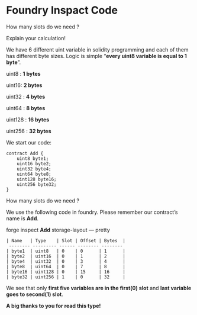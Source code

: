 # Foundry Inspact Code

How many slots do we need ?

Explain your calculation!

We have 6 different uint variable in solidity programming and each of them has different byte sizes. Logic is simple “**every uint8 variable is equal to 1 byte**”.


uint8 : **1 bytes**

uint16: **2 bytes**

uint32 : **4 bytes**

uint64 : **8 bytes**

uint128 : **16 bytes**

uint256 : **32 bytes**

We start our code:

``` text copy
contract Add {
    uint8 byte1;
    uint16 byte2;
    uint32 byte4;
    uint64 byte8;
    uint128 byte16;
    uint256 byte32;
}
```

How many slots do we need ?

We use the following code in foundry. Please remember our contract’s name is **Add**.

forge inspect **Add** storage-layout — pretty

``` 
| Name   | Type    | Slot | Offset | Bytes  |
 -------- --------- ------ -------- --------
| byte1  | uint8   | 0    | 0      | 1      |
| byte2  | uint16  | 0    | 1      | 2      |
| byte4  | uint32  | 0    | 3      | 4      |
| byte8  | uint64  | 0    | 7      | 8      |
| byte16 | uint128 | 0    | 15     | 16     |
| byte32 | uint256 | 1    | 0      | 32     |
```

We see that only **first five variables are in the first(0) slot** and **last variable goes to second(1) slot**.

**A big thanks to you for read this type!**